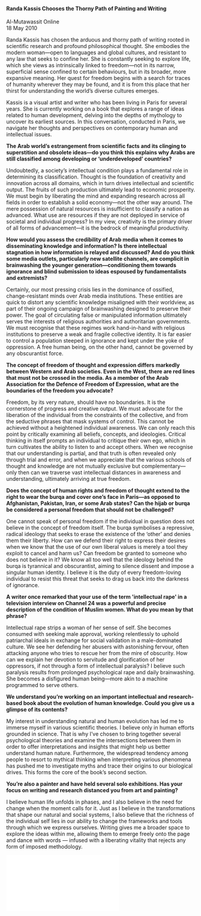 <h4>Randa Kassis Chooses the Thorny Path of Painting and Writing</h4>

Al-Mutawassit Online  
18 May 2010  

Randa Kassis has chosen the arduous and thorny path of writing rooted in scientific research and profound philosophical thought. She embodies the modern woman—open to languages and global cultures, and resistant to any law that seeks to confine her. She is constantly seeking to explore life, which she views as intrinsically linked to freedom—not in its narrow, superficial sense confined to certain behaviours, but in its broader, more expansive meaning. Her quest for freedom begins with a search for traces of humanity wherever they may be found, and it is from this place that her thirst for understanding the world’s diverse cultures emerges.

Kassis is a visual artist and writer who has been living in Paris for several years. She is currently working on a book that explores a range of ideas related to human development, delving into the depths of mythology to uncover its earliest sources. In this conversation, conducted in Paris, we navigate her thoughts and perspectives on contemporary human and intellectual issues.

**The Arab world’s estrangement from scientific facts and its clinging to superstition and obsolete ideas—do you think this explains why Arabs are still classified among developing or ‘underdeveloped’ countries?**

Undoubtedly, a society’s intellectual condition plays a fundamental role in determining its classification. Thought is the foundation of creativity and innovation across all domains, which in turn drives intellectual and scientific output. The fruits of such production ultimately lead to economic prosperity. We must begin by liberating the mind and expanding research across all fields in order to establish a solid economy—not the other way around. The mere possession of natural resources is insufficient to classify a nation as advanced. What use are resources if they are not deployed in service of societal and individual progress? In my view, creativity is the primary driver of all forms of advancement—it is the bedrock of meaningful productivity.

**How would you assess the credibility of Arab media when it comes to disseminating knowledge and information? Is there intellectual stagnation in how information is relayed and discussed? And do you think some media outlets, particularly new satellite channels, are complicit in brainwashing the younger generation—conditioning them towards ignorance and blind submission to ideas espoused by fundamentalists and extremists?**

Certainly, our most pressing crisis lies in the dominance of ossified, change-resistant minds over Arab media institutions. These entities are quick to distort any scientific knowledge misaligned with their worldview, as part of their ongoing campaign of brainwashing designed to preserve their power. The goal of circulating false or manipulated information ultimately serves the interests of religious authorities and authoritarian governments. We must recognise that these regimes work hand-in-hand with religious institutions to preserve a weak and fragile collective identity. It is far easier to control a population steeped in ignorance and kept under the yoke of oppression. A free human being, on the other hand, cannot be governed by any obscurantist force.

**The concept of freedom of thought and expression differs markedly between Western and Arab societies. Even in the West, there are red lines that must not be crossed in the media. As a member of the Arab Association for the Defence of Freedom of Expression, what are the boundaries of the freedom you advocate?**

Freedom, by its very nature, should have no boundaries. It is the cornerstone of progress and creative output. We must advocate for the liberation of the individual from the constraints of the collective, and from the seductive phrases that mask systems of control. This cannot be achieved without a heightened individual awareness. We can only reach this point by critically examining all beliefs, concepts, and ideologies. Critical thinking in itself prompts an individual to critique their own ego, which in turn cultivates the ability to listen to and accept others. When we recognise that our understanding is partial, and that truth is often revealed only through trial and error, and when we appreciate that the various schools of thought and knowledge are not mutually exclusive but complementary—only then can we traverse vast intellectual distances in awareness and understanding, ultimately arriving at true freedom.

**Does the concept of human rights and freedom of thought extend to the right to wear the burqa and cover one’s face in Paris—as opposed to Afghanistan, Pakistan, Iran, or some Arab states? Can the hijab or burqa be considered a personal freedom that should not be challenged?**

One cannot speak of personal freedom if the individual in question does not believe in the concept of freedom itself. The burqa symbolises a repressive, radical ideology that seeks to erase the existence of the ‘other’ and denies them their liberty. How can we defend their right to express their desires when we know that the use of our own liberal values is merely a tool they exploit to cancel and harm us? Can freedom be granted to someone who does not believe in it? We know all too well that the ideology behind the burqa is tyrannical and obscurantist, aiming to silence dissent and impose a singular human identity. I believe it is the duty of every freedom-loving individual to resist this threat that seeks to drag us back into the darkness of ignorance.

**A writer once remarked that your use of the term 'intellectual rape' in a television interview on Channel 24 was a powerful and precise description of the condition of Muslim women. What do you mean by that phrase?**

Intellectual rape strips a woman of her sense of self. She becomes consumed with seeking male approval, working relentlessly to uphold patriarchal ideals in exchange for social validation in a male-dominated culture. We see her defending her abusers with astonishing fervour, often attacking anyone who tries to rescue her from the mire of obscurity. How can we explain her devotion to servitude and glorification of her oppressors, if not through a form of intellectual paralysis? I believe such paralysis results from prolonged psychological rape and daily brainwashing. She becomes a disfigured human being—more akin to a machine programmed to serve others.

**We understand you’re working on an important intellectual and research-based book about the evolution of human knowledge. Could you give us a glimpse of its contents?**

My interest in understanding natural and human evolution has led me to immerse myself in various scientific theories. I believe only in human efforts grounded in science. That is why I’ve chosen to bring together several psychological theories and examine the intersections between them in order to offer interpretations and insights that might help us better understand human nature. Furthermore, the widespread tendency among people to resort to mythical thinking when interpreting various phenomena has pushed me to investigate myths and trace their origins to our biological drives. This forms the core of the book’s second section.

**You’re also a painter and have held several solo exhibitions. Has your focus on writing and research distanced you from art and painting?**

I believe human life unfolds in phases, and I also believe in the need for change when the moment calls for it. Just as I believe in the transformations that shape our natural and social systems, I also believe that the richness of the individual self lies in our ability to change the frameworks and tools through which we express ourselves. Writing gives me a broader space to explore the ideas within me, allowing them to emerge freely onto the page and dance with words — infused with a liberating vitality that rejects any form of imposed methodology.

![](22.pdf)
<p></p>


